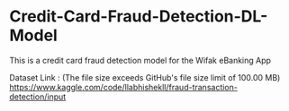 # Credit-Card-Fraud-Detection-DL-Model
This is a credit card fraud detection model for the Wifak eBanking App

Dataset Link : (The file size exceeds GitHub's file size limit of 100.00 MB)
https://www.kaggle.com/code/llabhishekll/fraud-transaction-detection/input
